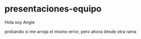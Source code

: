 # presentaciones-equipo
Hola soy Angie 

probando si me arroja el mismo error, pero ahora desde otra rama